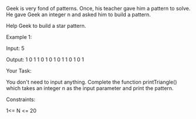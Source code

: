 Geek is very fond of patterns. Once, his teacher gave him a pattern to solve. He gave Geek an integer n and asked him to build a pattern.

Help Geek to build a star pattern.

 

Example 1:

Input: 5

Output:
1 
0 1 
1 0 1
0 1 0 1 
1 0 1 0 1
 

Your Task:

You don't need to input anything. Complete the function printTriangle() which takes  an integer n  as the input parameter and print the pattern.

Constraints:

1<= N <= 20
